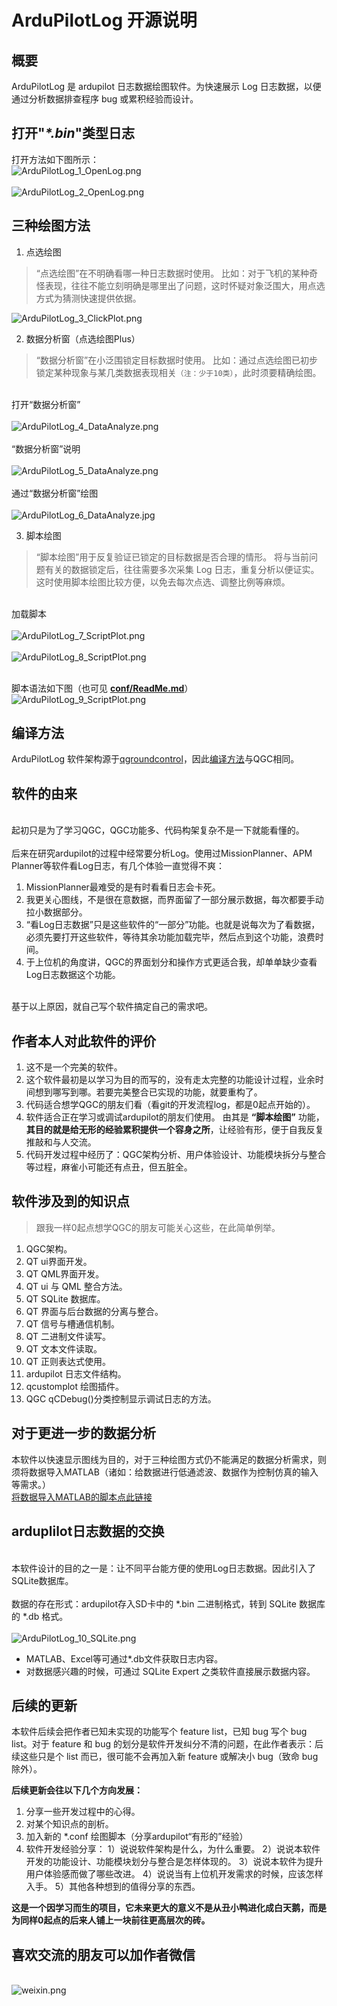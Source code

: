 # ArduPilotLog 开源说明
概要
---
ArduPilotLog 是 ardupilot 日志数据绘图软件。为快速展示 Log 日志数据，以便通过分析数据排查程序 bug 或累积经验而设计。

打开"_\*.bin_"类型日志
---
打开方法如下图所示：
<br/>![ArduPilotLog_1_OpenLog.png](http://qiniu.suwp.fun/ArduPilotLog_1_OpenLog.png)</br>
<br/>![ArduPilotLog_2_OpenLog.png](http://qiniu.suwp.fun/ArduPilotLog_2_OpenLog.png)</br>

三种绘图方法
---
1. 点选绘图
> “点选绘图”在不明确看哪一种日志数据时使用。
> 比如：对于飞机的某种奇怪表现，往往不能立刻明确是哪里出了问题，这时怀疑对象泛围大，用点选方式为猜测快速提供依据。

![ArduPilotLog_3_ClickPlot.png](http://qiniu.suwp.fun/ArduPilotLog_3_ClickPlot.png)

2. 数据分析窗（点选绘图Plus）
> “数据分析窗”在小泛围锁定目标数据时使用。
> 比如：通过点选绘图已初步锁定某种现象与某几类数据表现相关`（注：少于10类）`，此时须要精确绘图。

<br/>打开“数据分析窗”</br>
<br/>![ArduPilotLog_4_DataAnalyze.png](http://qiniu.suwp.fun/ArduPilotLog_4_DataAnalyze.png)</br>
<br/>“数据分析窗”说明</br>
<br/>![ArduPilotLog_5_DataAnalyze.png](http://qiniu.suwp.fun/ArduPilotLog_5_DataAnalyze.png)</br>
<br/>通过“数据分析窗”绘图</br>
<br/>![ArduPilotLog_6_DataAnalyze.jpg](http://qiniu.suwp.fun/ArduPilotLog_6_DataAnalyze.jpg)</br>

3. 脚本绘图
> “脚本绘图”用于反复验证已锁定的目标数据是否合理的情形。
> 将与当前问题有关的数据锁定后，往往需要多次采集 Log 日志，重复分析以便证实。这时使用脚本绘图比较方便，以免去每次点选、调整比例等麻烦。

<br/>加载脚本</br>
<br/>![ArduPilotLog_7_ScriptPlot.png](http://qiniu.suwp.fun/ArduPilotLog_7_ScriptPlot.png)</br>
<br/>![ArduPilotLog_8_ScriptPlot.png](http://qiniu.suwp.fun/ArduPilotLog_8_ScriptPlot.png)</br>

<br/>脚本语法如下图（也可见 **[conf/ReadMe.md](https://github.com/SuWeipeng/ArduPilotLog/blob/master/conf/ReadMe.md)**）</br>
![ArduPilotLog_9_ScriptPlot.png](http://qiniu.suwp.fun/ArduPilotLog_9_ScriptPlot.png)

## 编译方法
ArduPilotLog 软件架构源于[qgroundcontrol](https://github.com/mavlink/qgroundcontrol)，因此[编译方法](https://dev.qgroundcontrol.com/en/getting_started/)与QGC相同。

## 软件的由来
<br/>起初只是为了学习QGC，QGC功能多、代码构架复杂不是一下就能看懂的。</br>
<br/>后来在研究ardupilot的过程中经常要分析Log。使用过MissionPlanner、APM Planner等软件看Log日志，有几个体验一直觉得不爽：</br>
1. MissionPlanner最难受的是有时看看日志会卡死。
2. 我更关心图线，不是很在意数据，而界面留了一部分展示数据，每次都要手动拉小数据部分。
3. “看Log日志数据”只是这些软件的“一部分”功能。也就是说每次为了看数据，必须先要打开这些软件，等待其余功能加载完毕，然后点到这个功能，浪费时间。
4. 于上位机的角度讲，QGC的界面划分和操作方式更适合我，却单单缺少查看Log日志数据这个功能。

<br/>基于以上原因，就自己写个软件搞定自己的需求吧。</br>

## 作者本人对此软件的评价
1. 这不是一个完美的软件。
2. 这个软件最初是以学习为目的而写的，没有走太完整的功能设计过程，业余时间想到哪写到哪。若要完美整合已实现的功能，就要重构了。
3. 代码适合想学QGC的朋友们看（看git的开发流程log，都是0起点开始的）。
4. 软件适合正在学习或调试ardupilot的朋友们使用。
由其是 **“脚本绘图”** 功能，**其目的就是给无形的经验累积提供一个容身之所**，让经验有形，便于自我反复推敲和与人交流。
5. 代码开发过程中经历了：QGC架构分析、用户体验设计、功能模块拆分与整合等过程，麻雀小可能还有点丑，但五脏全。

## 软件涉及到的知识点
> 跟我一样0起点想学QGC的朋友可能关心这些，在此简单例举。
1. QGC架构。
2. QT ui界面开发。
3. QT QML界面开发。
4. QT ui 与 QML 整合方法。
5. QT SQLite 数据库。
6. QT 界面与后台数据的分离与整合。
7. QT 信号与槽通信机制。
8. QT 二进制文件读写。
9. QT 文本文件读取。
10. QT 正则表达式使用。
11. ardupilot 日志文件结构。
12. qcustomplot 绘图插件。
13. QGC qCDebug()分类控制显示调试日志的方法。

## 对于更进一步的数据分析
本软件以快速显示图线为目的，对于三种绘图方式仍不能满足的数据分析需求，则须将数据导入MATLAB（诸如：给数据进行低通滤波、数据作为控制仿真的输入等需求。）
<br/>[将数据导入MATLAB的脚本点此链接](https://github.com/SuWeipeng/ArduPilotLog/tree/master/matlab)</br>

## arduplilot日志数据的交换
<br/>本软件设计的目的之一是：让不同平台能方便的使用Log日志数据。因此引入了SQLite数据库。</br>
<br/>数据的存在形式：ardupilot存入SD卡中的 \*.bin 二进制格式，转到 SQLite 数据库的 \*.db 格式。</br>
<br/>![ArduPilotLog_10_SQLite.png](http://qiniu.suwp.fun/ArduPilotLog_10_SQLite.png)</br>
* MATLAB、Excel等可通过\*.db文件获取日志内容。
* 对数据感兴趣的时候，可通过 SQLite Expert 之类软件直接展示数据内容。

## 后续的更新
本软件后续会把作者已知未实现的功能写个 feature list，已知 bug 写个 bug list。对于 feature 和 bug 的划分是软件开发纠分不清的问题，在此作者表示：后续这些只是个 list 而已，很可能不会再加入新 feature 或解决小 bug（致命 bug 除外）。

**后续更新会往以下几个方向发展：**
1. 分享一些开发过程中的心得。
2. 对某个知识点的剖析。
3. 加入新的 *.conf 绘图脚本（分享ardupilot“有形的”经验）
4. 软件开发经验分享：
1）说说软件架构是什么，为什么重要。
2）说说本软件开发的功能设计、功能模块划分与整合是怎样体现的。
3）说说本软件为提升用户体验感而做了哪些改进。
4）说说当有上位机开发需求的时候，应该怎样入手。
5）其他各种想到的值得分享的东西。

**这是一个因学习而生的项目，它未来更大的意义不是从丑小鸭进化成白天鹅，而是为同样0起点的后来人铺上一块前往更高层次的砖。**

## 喜欢交流的朋友可以加作者微信
<br/>![weixin.png](http://qiniu.suwp.fun/weixin.png)</br>
